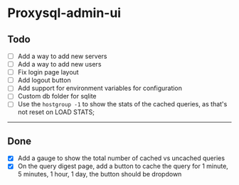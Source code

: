 # Proxysql-admin-ui

## Todo

- [ ] Add a way to add new servers
- [ ] Add a way to add new users
- [ ] Fix login page layout
- [ ] Add logout button
- [ ] Add support for environment variables for configuration
- [ ] Custom db folder for sqlite
- [ ] Use the `hostgroup -1` to show the stats of the cached queries, as that's not reset on LOAD STATS;
-------

## Done

- [x] Add a gauge to show the total number of cached vs uncached queries
- [x] On the query digest page, add a button to cache the query for 1 minute, 5 minutes, 1 hour, 1 day, the button should be dropdown
